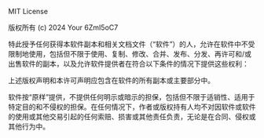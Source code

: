 MIT License

版权所有 (c) 2024 Your 6ZmI5oC7

特此授予任何获得本软件副本和相关文档文件（“软件”）的人，允许在软件中不受限制地使用，包括但不限于使用、复制、修改、合并、发布、分发、再许可和/或出售软件的副本，以及允许软件提供者在符合以下条件的情况下提供这些权利：

上述版权声明和本许可声明应包含在软件的所有副本或主要部分中。

软件按“原样”提供，不提供任何明示或暗示的担保，包括但不限于适销性、适用于特定目的和不侵权的担保。在任何情况下，作者或版权持有人均不对因软件或软件的使用或其他交易引起的任何索赔、损害或其他责任负责，无论是在合同、侵权或其他行为中。
